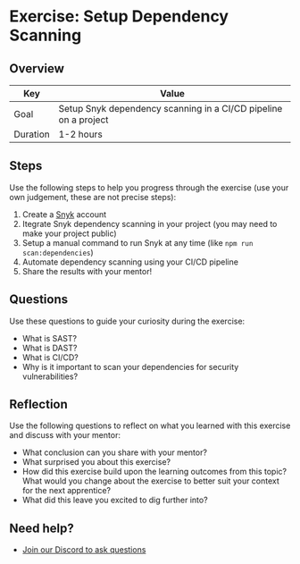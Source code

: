 # Exercise: Setup Dependency Scanning

## Overview

| Key | Value |
| --- | --- |
| Goal | Setup Snyk dependency scanning in a CI/CD pipeline on a project |
| Duration | 1-2 hours |

## Steps

Use the following steps to help you progress through the exercise (use your own judgement, these are not precise steps):

1. Create a [Snyk](https://snyk.io/) account
2. Itegrate Snyk dependency scanning in your project (you may need to make your project public)
3. Setup a manual command to run Snyk at any time (like `npm run scan:dependencies`)
4. Automate dependency scanning using your CI/CD pipeline
5. Share the results with your mentor!

## Questions

Use these questions to guide your curiosity during the exercise:

- What is SAST?
- What is DAST?
- What is CI/CD?
- Why is it important to scan your dependencies for security vulnerabilities?

## Reflection

Use the following questions to reflect on what you learned with this exercise and discuss with your mentor:

- What conclusion can you share with your mentor?
- What surprised you about this exercise?
- How did this exercise build upon the learning outcomes from this topic? What would you change about the exercise to better suit your context for the next apprentice?
- What did this leave you excited to dig further into? 

## Need help?

- [Join our Discord to ask questions](https://discord.gg/bDVYvG3Czd)
